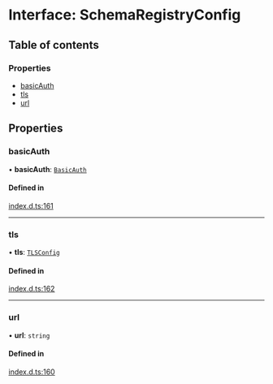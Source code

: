 # Interface: SchemaRegistryConfig

## Table of contents

### Properties

- [basicAuth](SchemaRegistryConfig.md#basicauth)
- [tls](SchemaRegistryConfig.md#tls)
- [url](SchemaRegistryConfig.md#url)

## Properties

### basicAuth

• **basicAuth**: [`BasicAuth`](BasicAuth.md)

#### Defined in

[index.d.ts:161](https://github.com/mostafa/xk6-kafka/blob/main/api-docs/index.d.ts#L161)

---

### tls

• **tls**: [`TLSConfig`](TLSConfig.md)

#### Defined in

[index.d.ts:162](https://github.com/mostafa/xk6-kafka/blob/main/api-docs/index.d.ts#L162)

---

### url

• **url**: `string`

#### Defined in

[index.d.ts:160](https://github.com/mostafa/xk6-kafka/blob/main/api-docs/index.d.ts#L160)
